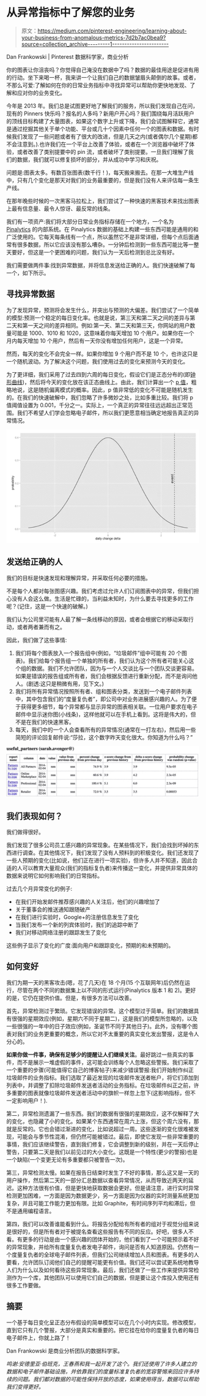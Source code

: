 # 从异常指标中了解您的业务

> 原文：<https://medium.com/pinterest-engineering/learning-about-your-business-from-anomalous-metrics-7d2b7ac0bea9?source=collection_archive---------1----------------------->

Dan Frankowski | Pinterest 数据科学家，商业分析

你的图表让你沮丧吗？你觉得自己淹没在数据中了吗？数据的最佳用途是促进有用的行动。坐下来喝一杯，我来讲一个让我们自己的数据皱眉头颠倒的故事。或者，不那么可爱:了解如何在你的日常业务指标中寻找异常可以帮助你更快地发现、了解和应对你的业务变化。

今年是 2013 年。我们总是试图更好地了解我们的服务，所以我们发现自己在问，现有的 Pinners 快乐吗？报名的人多吗？新用户开心吗？我们围绕每月活跃用户的顶线目标构建了大量图表，如果这个数字上升或下降，我们会试图解释它，通常是通过挖掘其他关于单个功能、平台或几十个因素中任何一个的图表和数据。有时候我们发现了一些问题或者有了很大的改进，但是几天之内(或者偶尔几个星期)都不会注意到。).也许我们在一个平台上改善了体验，或者在一个浏览器中破坏了体验，或者改善了类别提要中的 pin 流，或者破坏了类别提要。一旦我们理解了我们的数据，我们就可以修复损坏的部分，并从成功中学习和庆祝。

问题是:图表太多。有数百张图表(数千行！)，每天搬来搬去。在那一大堆生产线中，只有几个变化是那天对我们的业务最重要的，但是我们没有人来评估每一条生产线。

在那年晚些时候的一次黑客马拉松上，我们尝试了一种快速的黑客技术来找出图表上最有信息量、最令人惊讶、最反常的线条。

我们有一项资产:我们将大部分日常业务指标存储在一个地方，一个名为 [Pinalytics](https://engineering.pinterest.com/blog/building-pinalytics-pinterest%E2%80%99s-data-analytics-engine) 的内部系统。在 Pinalytics 数据的基础上构建一些东西可能是通用的和广泛使用的。它每天每条线有一个点，所以虽然它不是非常详细，但每个点后面通常有很多数据，所以它应该没有那么嘈杂。一分钟后检测到一些东西可能比等一整天要好，但这是一个更困难的问题，我们认为一天后检测到总比没有好。

我们需要做两件事:找到异常数据，并将信息发送给正确的人。我们快速破解了每一个，如下所示。

## 寻找异常数据

为了发现异常，预测将会发生什么，并突出与预测的大偏差。我们尝试了一个简单的模型:预测一个稳定的每日变化率。也就是说，第三天和第二天之间的差异与第二天和第一天之间的差异相同。例如:第一天、第二天和第三天，你网站的用户数量可能是 1000、1010 和 1020，这意味着你每天增加 10 个用户。如果你在一个月内每天增加 10 个用户，然后有一天你没有增加任何用户，这是一个异常。

然而，每天的变化不会完全一样。如果你增加 9 个用户而不是 10 个，也许这只是一个随机波动。为了解决这个问题，我们使用过去的变化来预测今天的变化。

为了更详细，我们采用了过去四到六周的每日变化，假设它们是正态分布的(即[钟形曲线](https://en.wikipedia.org/wiki/Normal_distribution))，然后将今天的变化放在该正态曲线上。由此，我们计算出一个 [p 值](https://en.wikipedia.org/wiki/P-value)，粗略地说，这是随机偏离模式的概率。因此，p 值非常低的变化不可能是随机发生的。在我们的快速破解中，我们忽略了许多微妙之处，比如多重比较。我们将 p 值阈值设置为 0.001，千分之一。实际上，一个真正的异常往往远远超出正常范围。我们不希望人们学会忽略电子邮件，所以我们更愿意相当确定地报告真正的异常情况。

![](img/0d9dce7145284354e3eed2f878c326a3.png)

## 发送给正确的人

我们的目标是快速发现和理解异常，并采取任何必要的措施。

不是每个人都对每张图感兴趣。我们考虑过允许人们订阅图表中的异常，但我们担心没有人会这么做。生活是忙碌的，当利益未知时，为什么要去寻找更多的工作呢？(记住，这是一个快速的破解。)

我们认为公司里可能有人最了解一条线移动的原因，或者会根据它的移动采取行动，或者两者兼而有之。

因此，我们做了这些事情:

1.  我们将每个图表放入一个报告组中(例如，“垃圾邮件”组中可能有 20 个图表)。我们给每个报告组一个单独的所有者，我们认为这个所有者可能关心这个组的数据。我们不允许团队，因为与一个人交谈比与一个团队交谈更容易。如果是错误的报告组或所有者，我们会根据反馈进行重新分配，而不是询问他人。(剧透:这只是稍微有用，见下文。)
2.  我们将所有异常情况按照所有者、组和图表分类，发送到一个电子邮件列表中，其中包含我们的“度量复仇者”，即公司中对业务进展感兴趣的人。为了便于获得更多细节，每个异常都与显示异常的图表相关联。一位用户要求在电子邮件中显示迷你图(小线条)，这样他就可以在手机上看到。这将是伟大的，但不是在我们的快速黑客。
3.  每天，我们中的一个人会查看所有的异常情况(通常在一打左右)，然后用一些简短的评论回复邮件说:“莎拉，这个数字昨天变化很大。你知道为什么吗？”

![](img/7100fb30a6558b7df8e963e6010ae3d3.png)

## 我们表现如何？

我们做得很好。

我们发现了很多公司员工感兴趣的异常现象。在某些情况下，我们会找到坏掉的东西进行调查。在其他情况下，我们发现了没有人预料到的积极变化。我们还发现了一些人预期的变化(比如说，他们正在进行一项实验)，但许多人并不知道，因此合适的人可以教育大量观众(我们的指标复仇者)来传播这一变化，并提供非常具体的数据来说明它如何影响我们的日常指标。

过去几个月异常变化的例子:

*   在我们开始发邮件推荐感兴趣的人关注后，他们的兴趣增加了
*   关于董事会的推送通知跟随破产
*   在我们进行实验时，Google+的注册信息发生了变化
*   当我们发布一个新的列宾体验时，我们的追踪中断了
*   我们对移动网络注册的跟踪发生了变化

这些例子显示了变化的广度:面向用户和跟踪变化，预期的和未预期的。

## 如何变好

我们为期一天的黑客攻击(嗯，花了几天)在 18 个月(15 个互联网年)后仍然在运行，尽管在两个不同的数据集上以不同的形式运行(Pinalytics 版本 1 和 2)。更好的是，它仍在提供价值。但是，有很多方法可以改善。

首先，异常检测过于繁琐。它发现错误的异常。这个模型过于简单。我们的数据具有很强的星期效应(例如，星期六不同于星期二)，这是我们的模型所忽略的，以及一些很强的一年中的日子效应(例如，圣诞节不同于其他日子)。此外，没有哪个图表对我们的业务更重要的概念，所以它对不太重要的真实变化发出警报，这是令人分心的。

**如果你做一件事，确保有足够少的提醒让人们继续关注**。最好跳过一些真实的事件，而不是展示一堆虚假的事件，这可能会训练每个人忽略这些警报。我们采取了一个重要的步骤(可能值得它自己的博客帖子)来减少错误警报:我们开始制作纠正垃圾邮件的业务指标。我们选取了最近发现的垃圾邮件发送者帐户，将它们添加到列表中，并调整了扣除垃圾邮件发送者活动的业务指标。在垃圾邮件纠正之前，许多重要的图表就像垃圾邮件发送者活动中的旗帜一样忽上忽下(这影响指标，但不一定影响用户！).

第二，异常检测遗漏了一些东西。我们的数据有很强的星期效应，这不仅解释了大的变化，也隐藏了小的变化。如果某个东西通常在周六上涨，但这个周六没有，那就是反常的。它也会错过渐进的变化，比如说超过一周。这些逐渐的变化很难被发现，可能会与季节性混淆，但仍然可能被错过。最后，即使它发现一些非常重要的事情，我们应该继续警告，直到我们修复，它会调整到新的级别，并在一天后停止警告，只要第二天是我们以前见过的大小变化。这既是一个特性(更少的警报)也是一个缺陷(一个变更无论有多重要都只被警告一次)。

第三，异常检测太慢。如果在报告日结束时发生了不好的事情，那么这又是一天的用户操作，然后第二天的一部分汇总数据以查看异常情况，从而导致近两天的延迟。这种方法很有价值，但是更快地获取数据会更好。但是请注意，进行实时异常检测更加困难，一方面是因为数据更少，另一方面是因为仪器的实时测量系统更加复杂，并且可能工作能力更加有限。比如 Graphite，有时间序列平均和滞后，但不是通用编程语言。

第四，我们可以改善谁能看到什么。将报告分配给有所有者的组对于视觉分组来说是很好的，但是所有者对于被提名查看这些报告有不同的反应。好吧，很多人不看。有更多的行动是由一个感兴趣的团体开始的，他们看到了一个可能预示着不好的异常现象，并给所有度量复仇者发电子邮件，询问是否有人知道原因。仍然有一个度量复仇者的全球电子邮件列表，但我们公司继续增加人员和图表。有更多的人要看，允许团队订阅他们自己的提醒可能更有价值。我们还可以尝试更系统地教导人们为什么以及如何看待这些异常现象。最后，我们还做了一些工作来提供异常检测作为一个库，其他团队可以使用它们自己的数据，但是要让这个库投入使用还有很多工作要做。

## 摘要

一个基于每日变化呈正态分布假设的简单模型可以在几个小时内实现。修改模型，直到它只有几个警报，大部分是真实和重要的。把它挂在给你的度量复仇者的每日电子邮件上，你就上路了！

Dan Frankowski 是商业分析团队的数据科学家。

*鸣谢:安德里亚·伯班克，王春燕和我一起开发了这个。我们还使用了许多人建立的数据和电子邮件基础设施，并依靠我们的度量标准复仇者的宽容警惕来回应许多持续的问题。我们都对数据的可能性保持开放的态度，如果使用得当，数据可以帮助我们变得更好。*